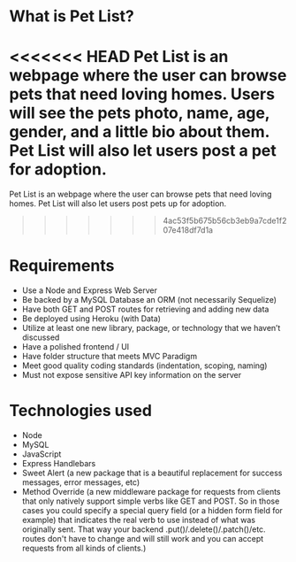 # What is Pet List?
<<<<<<< HEAD
Pet List is an webpage where the user can browse pets that need loving homes. Users will see the pets photo, name, age, gender, and a little bio about them. Pet List will also let users post a pet for adoption. 
=======
Pet List is an webpage where the user can browse pets that need loving homes. Pet List will also let users post pets up for adoption. 
>>>>>>> 4ac53f5b675b56cb3eb9a7cde1f207e418df7d1a

# Requirements 
* Use a Node and Express Web Server
* Be backed by a MySQL Database an ORM (not necessarily Sequelize)
* Have both GET and POST routes for retrieving and adding new data
* Be deployed using Heroku (with Data)
* Utilize at least one new library, package, or technology that we haven’t discussed
* Have a polished frontend / UI
* Have folder structure that meets MVC Paradigm
* Meet good quality coding standards (indentation, scoping, naming)
* Must not expose sensitive API key information on the server

# Technologies used
* Node
* MySQL
* JavaScript
* Express Handlebars
* Sweet Alert (a new package that is a beautiful replacement for success messages, error messages, etc)
* Method Override (a new middleware package for requests from clients that only natively support simple verbs like GET and POST. So in those cases you could specify a special query field (or a hidden form field for example) that indicates the real verb to use instead of what was originally sent. That way your backend .put()/.delete()/.patch()/etc. routes don't have to change and will still work and you can accept requests from all kinds of clients.)

